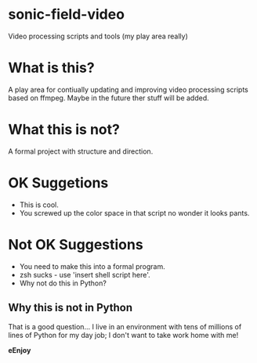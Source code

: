 # sonic-field-video
Video processing scripts and tools (my play area really)

What is this?
=============

A play area for contiually updating and improving video processing scripts based on ffmpeg.  Maybe in the future ther stuff will be added.

What this is not?
=================

A formal project with structure and direction.

OK Suggetions
=============

* This is cool.
* You screwed up the color space in that script no wonder it looks pants.

Not OK Suggestions
==================

* You need to make this into a formal program.
* zsh sucks - use 'insert shell script here'.
* Why not do this in Python?

Why this is not in Python
-------------------------

That is a good question... I live in an environment with tens of millions of lines of Python for my day job; I don't want to take work home with me!

**eEnjoy**

